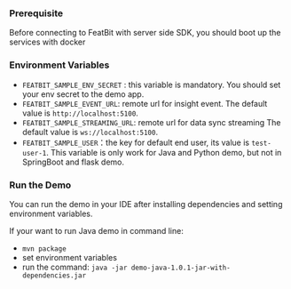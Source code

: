 ### Prerequisite

Before connecting to FeatBit with server side SDK, you should boot up the services with docker 

### Environment Variables

* `FEATBIT_SAMPLE_ENV_SECRET` : this variable is mandatory. You should set your env secret to the demo app.
* `FEATBIT_SAMPLE_EVENT_URL`: remote url for insight event. The default value is `http://localhost:5100`.
* `FEATBIT_SAMPLE_STREAMING_URL`: remote url for data sync streaming The default value is `ws://localhost:5100`.
* `FEATBIT_SAMPLE_USER`：the key for default end user, its value is `test-user-1`. This variable is only work for Java and Python demo,
but not in SpringBoot and flask demo.

### Run the Demo
You can run the demo in your IDE after installing dependencies and setting environment variables.

If your want to run Java demo in command line:
* `mvn package`
* set environment variables
* run the command: `java -jar demo-java-1.0.1-jar-with-dependencies.jar`